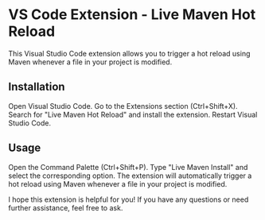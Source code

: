 # VS Code Extension - Live Maven Hot Reload
This Visual Studio Code extension allows you to trigger a hot reload using Maven whenever a file in your project is modified.

## Installation
Open Visual Studio Code.
Go to the Extensions section (Ctrl+Shift+X).
Search for "Live Maven Hot Reload" and install the extension.
Restart Visual Studio Code.

## Usage
Open the Command Palette (Ctrl+Shift+P).
Type "Live Maven Install" and select the corresponding option.
The extension will automatically trigger a hot reload using Maven whenever a file in your project is modified.

I hope this extension is helpful for you! If you have any questions or need further assistance, feel free to ask.